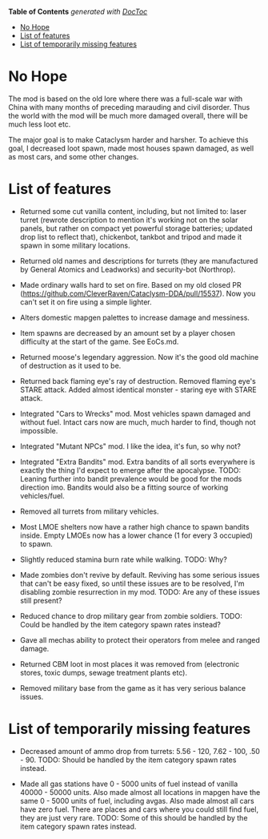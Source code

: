 <!-- START doctoc generated TOC please keep comment here to allow auto update -->
<!-- DON'T EDIT THIS SECTION, INSTEAD RE-RUN doctoc TO UPDATE -->
**Table of Contents**  *generated with [DocToc](https://github.com/thlorenz/doctoc)*

- [No Hope](#no-hope)
- [List of features](#list-of-features)
- [List of temporarily missing features](#list-of-temporarily-missing-features)

<!-- END doctoc generated TOC please keep comment here to allow auto update -->

# No Hope

The mod is based on the old lore where there was a full-scale war with China with many months of preceding marauding and civil disorder. Thus the world with the mod will be much more damaged overall, there will be much less loot etc.

The major goal is to make Cataclysm harder and harsher. To achieve this goal, I decreased loot spawn, made most houses spawn damaged, as well as most cars, and some other changes.


# List of features
- Returned some cut vanilla content, including, but not limited to: laser turret (rewrote description to mention it's working not on the solar panels, but rather on compact yet powerful storage batteries; updated drop list to reflect that), chickenbot, tankbot and tripod and made it spawn in some military locations.

- Returned old names and descriptions for turrets (they are manufactured by General Atomics and Leadworks) and security-bot (Northrop).

- Made ordinary walls hard to set on fire. Based on my old closed PR (https://github.com/CleverRaven/Cataclysm-DDA/pull/15537). Now you can't set it on fire using a simple lighter.

- Alters domestic mapgen palettes to increase damage and messiness.

- Item spawns are decreased by an amount set by a player chosen difficulty at the start of the game. See EoCs.md.

- Returned moose's legendary aggression. Now it's the good old machine of destruction as it used to be.

- Returned back flaming eye's ray of destruction. Removed flaming eye's STARE attack. Added almost identical monster - staring eye with STARE attack.

- Integrated "Cars to Wrecks" mod. Most vehicles spawn damaged and without fuel. Intact cars now are much, much harder to find, though not impossible.

- Integrated "Mutant NPCs" mod. I like the idea, it's fun, so why not?

- Integrated "Extra Bandits" mod. Extra bandits of all sorts everywhere is exactly the thing I'd expect to emerge after the apocalypse. TODO: Leaning further into bandit prevalence would be good for the mods direction imo. Bandits would also be a fitting source of working vehicles/fuel.

- Removed all turrets from military vehicles.

- Most LMOE shelters now have a rather high chance to spawn bandits inside. Empty LMOEs now has a lower chance (1 for every 3 occupied) to spawn.

- Slightly reduced stamina burn rate while walking. TODO: Why?

- Made zombies don't revive by default. Reviving has some serious issues that can't be easy fixed, so until these issues are to be resolved, I'm disabling zombie resurrection in my mod. TODO: Are any of these issues still present?

- Reduced chance to drop military gear from zombie soldiers. TODO: Could be handled by the item category spawn rates instead?

- Gave all mechas ability to protect their operators from melee and ranged damage.

- Returned CBM loot in most places it was removed from (electronic stores, toxic dumps, sewage treatment plants etc).

- Removed military base from the game as it has very serious balance issues.

# List of temporarily missing features

- Decreased amount of ammo drop from turrets: 5.56 - 120, 7.62 - 100, .50 - 90. TODO: Should be handled by the item category spawn rates instead.

- Made all gas stations have 0 - 5000 units of fuel instead of vanilla 40000 - 50000 units. Also made almost all locations in mapgen have the same 0 - 5000 units of fuel, including avgas. Also made almost all cars have zero fuel. There are places and cars where you could still find fuel, they are just very rare. TODO: Some of this should be handled by the item category spawn rates instead.